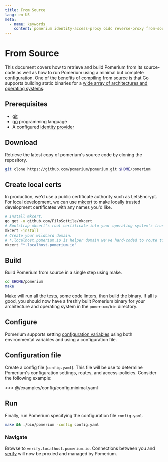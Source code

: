```yaml
---
title: From Source
lang: en-US
meta:
  - name: keywords
    content: pomerium identity-access-proxy oidc reverse-proxy from-source
---
```


# From Source

This document covers how to retrieve and build Pomerium from its source-code as well as how to run Pomerium using a minimal but complete configuration. One of the benefits of compiling from source is that Go supports building static binaries for a [wide array of architectures and operating systems](https://gist.github.com/asukakenji/f15ba7e588ac42795f421b48b8aede63).

## Prerequisites

- [git](https://git-scm.com/)
- [go](https://golang.org/doc/install) programming language
- A configured [identity provider]

## Download

Retrieve the latest copy of pomerium's source code by cloning the repository.

```bash
git clone https://github.com/pomerium/pomerium.git $HOME/pomerium
```

## Create local certs

In production, we'd use a public certificate authority such as LetsEncrypt. For local development, we can use [mkcert](https://mkcert.dev/) to make locally trusted development certificates with any names you'd like.

```bash
# Install mkcert.
go get -u github.com/FiloSottile/mkcert
# Bootstrap mkcert's root certificate into your operating system's trust store.
mkcert -install
# Create your wildcard domain.
# *.localhost.pomerium.io is helper domain we've hard-coded to route to localhost
mkcert "*.localhost.pomerium.io"
```

## Build

Build Pomerium from source in a single step using make.

```bash
cd $HOME/pomerium
make
```

[Make] will run all the tests, some code linters, then build the binary. If all is good, you should now have a freshly built Pomerium binary for your architecture and operating system in the `pomerium/bin` directory.

## Configure

Pomerium supports setting [configuration variables] using both environmental variables and using a configuration file.

## Configuration file

Create a config file (`config.yaml`). This file will be use to determine Pomerium's configuration settings, routes, and access-policies. Consider the following example:

<<< @/examples/config/config.minimal.yaml

## Run

Finally, run Pomerium specifying the configuration file `config.yaml`.

```bash
make && ./bin/pomerium -config config.yaml
```

### Navigate

Browse to `verify.localhost.pomerium.io`. Connections between you and [verify] will now be proxied and managed by Pomerium.

[configuration variables]: ../../reference/readme.md
[verify]: https://verify.pomerium.com/
[identity provider]: ../identity-providers/
[make]: https://en.wikipedia.org/wiki/Make_(software)
[tls certificates]: ../topics/certificates.md
